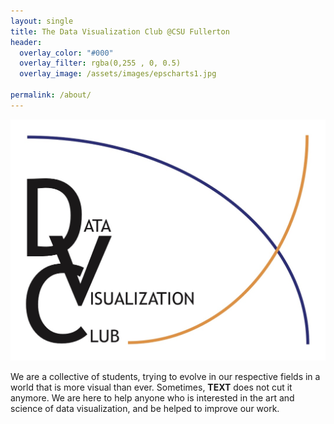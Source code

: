 ```yaml
---
layout: single
title: The Data Visualization Club @CSU Fullerton
header:
  overlay_color: "#000"
  overlay_filter: rgba(0,255 , 0, 0.5)
  overlay_image: /assets/images/epscharts1.jpg

permalink: /about/
---
```


![](/assets/images/DVCLogo.jpg)

We are a collective of students, trying to evolve in our respective fields in 
a world that is more visual than ever. Sometimes, **TEXT** does not cut it anymore. We 
are here to help anyone who is interested in the art and science of data visualization, 
and be helped to improve our work. 

